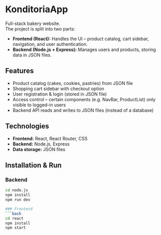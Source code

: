 # KonditoriaApp

Full-stack bakery website.  
The project is split into two parts:
- **Frontend (React):** Handles the UI – product catalog, cart sidebar, navigation, and user authentication.
- **Backend (Node.js + Express):** Manages users and products, storing data in JSON files.

## Features
- Product catalog (cakes, cookies, pastries) from JSON file
- Shopping cart sidebar with checkout option
- User registration & login (stored in JSON file)
- Access control – certain components (e.g. NavBar, ProductList) only visible to logged-in users
- Backend API reads and writes to JSON files (instead of a database)

## Technologies
- **Frontend:** React, React Router, CSS
- **Backend:** Node.js, Express
- **Data storage:** JSON files

## Installation & Run

### Backend
```bash
cd node.js
npm install
npm run dev

### Fronteמd
```bash
cd react
npm install
npm start





